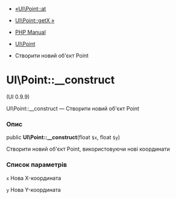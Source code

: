 - [«UI\Point::at](ui-point.at.md)
- [UI\Point::getX »](ui-point.getx.md)

- [PHP Manual](index.md)
- [UI\Point](class.ui-point.md)
- Створити новий об'єкт Point

# UI\Point::\_\_construct

(UI 0.9.9)

UI\Point::\_\_construct — Створити новий об'єкт Point

### Опис

public **UI\Point::\_\_construct**(float `$x`, float `$y`)

Створити новий об'єкт Point, використовуючи нові координати

### Список параметрів

`x`
Нова X-координата

`y`
Нова Y-координата
